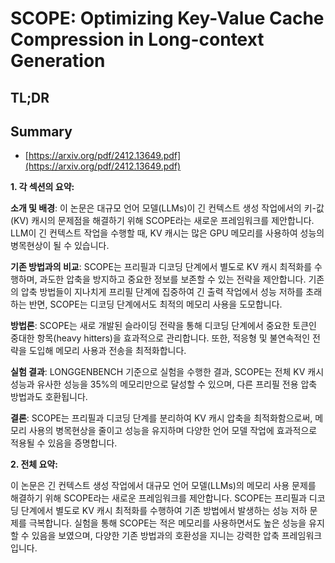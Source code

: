# SCOPE: Optimizing Key-Value Cache Compression in Long-context Generation
## TL;DR
## Summary
- [https://arxiv.org/pdf/2412.13649.pdf](https://arxiv.org/pdf/2412.13649.pdf)

**1. 각 섹션의 요약:**

**소개 및 배경**:
이 논문은 대규모 언어 모델(LLMs)이 긴 컨텍스트 생성 작업에서의 키-값(KV) 캐시의 문제점을 해결하기 위해 SCOPE라는 새로운 프레임워크를 제안합니다. LLM이 긴 컨텍스트 작업을 수행할 때, KV 캐시는 많은 GPU 메모리를 사용하여 성능의 병목현상이 될 수 있습니다.

**기존 방법과의 비교**:
SCOPE는 프리필과 디코딩 단계에서 별도로 KV 캐시 최적화를 수행하며, 과도한 압축을 방지하고 중요한 정보를 보존할 수 있는 전략을 제안합니다. 기존의 압축 방법들이 지나치게 프리필 단계에 집중하여 긴 출력 작업에서 성능 저하를 초래하는 반면, SCOPE는 디코딩 단계에서도 최적의 메모리 사용을 도모합니다.

**방법론**:
SCOPE는 새로 개발된 슬라이딩 전략을 통해 디코딩 단계에서 중요한 토큰인 중대한 항목(heavy hitters)을 효과적으로 관리합니다. 또한, 적응형 및 불연속적인 전략을 도입해 메모리 사용과 전송을 최적화합니다.

**실험 결과**:
LONGGENBENCH 기준으로 실험을 수행한 결과, SCOPE는 전체 KV 캐시 성능과 유사한 성능을 35%의 메모리만으로 달성할 수 있으며, 다른 프리필 전용 압축 방법과도 호환됩니다.

**결론**:
SCOPE는 프리필과 디코딩 단계를 분리하여 KV 캐시 압축을 최적화함으로써, 메모리 사용의 병목현상을 줄이고 성능을 유지하며 다양한 언어 모델 작업에 효과적으로 적용될 수 있음을 증명합니다.

**2. 전체 요약:**

이 논문은 긴 컨텍스트 생성 작업에서 대규모 언어 모델(LLMs)의 메모리 사용 문제를 해결하기 위해 SCOPE라는 새로운 프레임워크를 제안합니다. SCOPE는 프리필과 디코딩 단계에서 별도로 KV 캐시 최적화를 수행하여 기존 방법에서 발생하는 성능 저하 문제를 극복합니다. 실험을 통해 SCOPE는 적은 메모리를 사용하면서도 높은 성능을 유지할 수 있음을 보였으며, 다양한 기존 방법과의 호환성을 지니는 강력한 압축 프레임워크입니다.
